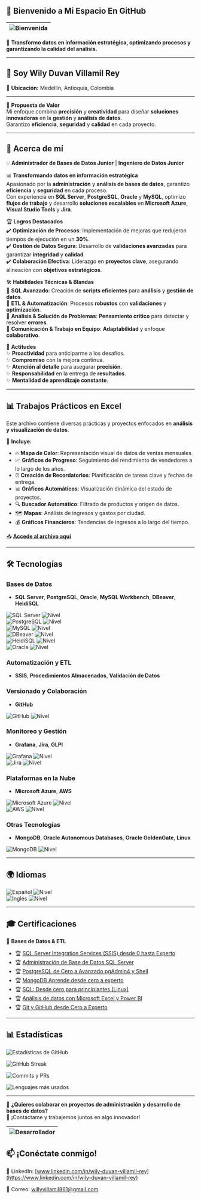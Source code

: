 ## 🚀 Bienvenido a Mi Espacio En GitHub 

| ![Bienvenida](https://media4.giphy.com/media/v1.Y2lkPTc5MGI3NjExOWI5cndnNHhubzhxOHM4NnY3cTlxMXNpejlhOG1peHphY3Y5N2JqYSZlcD12MV9pbnRlcm5hbF9naWZfYnlfaWQmY3Q9Zw/euD0Z9UKkZ2WtgLMe9/giphy.gif) |
|:--:|

🚀 **Transformo datos en información estratégica, optimizando procesos y garantizando la calidad del análisis.**

---
## 👋  Soy Wily Duvan Villamil Rey  

📍 **Ubicación:** Medellín, Antioquia, Colombia 

---
🌟 **Propuesta de Valor**  
Mi enfoque combina **precisión** y **creatividad** para diseñar **soluciones innovadoras** en la **gestión** y **análisis de datos**.  
Garantizo **eficiencia**, **seguridad** y **calidad** en cada proyecto.  

--- 
## 👤 Acerca de mí
💡 **Administrador de Bases de Datos Junior** | **Ingeniero de Datos Junior**  

📊 **Transformando datos en información estratégica**  
Apasionado por la **administración** y **análisis de bases de datos**, garantizo **eficiencia** y **seguridad** en cada proceso.  
Con experiencia en **SQL Server**, **PostgreSQL**, **Oracle** y **MySQL**, optimizo **flujos de trabajo** y desarrollo **soluciones escalables** en **Microsoft Azure**, **Visual Studio Tools** y **Jira**.  

🏆 **Logros Destacados**  
✔️ **Optimización de Procesos**: Implementación de mejoras que redujeron tiempos de ejecución en un **30%**.  
✔️ **Gestión de Datos Segura**: Desarrollo de **validaciones avanzadas** para garantizar **integridad** y **calidad**.  
✔️ **Colaboración Efectiva**: Liderazgo en **proyectos clave**, asegurando alineación con **objetivos estratégicos**.  

🛠 **Habilidades Técnicas & Blandas**  
🔹 **SQL Avanzado**: Creación de **scripts eficientes** para **análisis** y **gestión de datos**.  
🔹 **ETL & Automatización**: Procesos **robustos** con **validaciones** y **optimización**.  
🔹 **Análisis & Solución de Problemas**: **Pensamiento crítico** para detectar y resolver **errores**.  
🔹 **Comunicación & Trabajo en Equipo**: **Adaptabilidad** y enfoque **colaborativo**.  

💼 **Actitudes**  
✨ **Proactividad** para anticiparme a los desafíos.  
✨ **Compromiso** con la mejora continua.  
✨ **Atención al detalle** para asegurar **precisión**.  
✨ **Responsabilidad** en la entrega de **resultados**.  
✨ **Mentalidad de aprendizaje constante**.  

---
## 📊 Trabajos Prácticos en Excel  

Este archivo contiene diversas prácticas y proyectos enfocados en **análisis y visualización de datos**.  

📂 **Incluye:**  
- 🔥 **Mapa de Calor**: Representación visual de datos de ventas mensuales.  
- 📈 **Gráficos de Progreso**: Seguimiento del rendimiento de vendedores a lo largo de los años.  
- ⏰ **Creación de Recordatorios**: Planificación de tareas clave y fechas de entrega.  
- 📊 **Gráficos Automáticos**: Visualización dinámica del estado de proyectos.  
- 🔍 **Buscador Automático**: Filtrado de productos y origen de datos.  
- 🗺️ **Mapas**: Análisis de ingresos y gastos por ciudad.  
- 💰 **Gráficos Financieros**: Tendencias de ingresos a lo largo del tiempo.  

📥 **[Accede al archivo aquí](https://docs.google.com/spreadsheets/d/1nVGfwWi7VwOJnevOJSOCEuqcuqZyoO7g/edit?usp=sharing)**  

--- 
## 🛠️ Tecnologías  

###  Bases de Datos  
- **SQL Server**, **PostgreSQL**, **Oracle**, **MySQL Workbench**, **DBeaver**, **HeidiSQL**
  
![SQL Server](https://img.shields.io/badge/SQL%20Server-CC2927?style=flat&logo=microsoftsqlserver&logoColor=white) ![Nivel](https://img.shields.io/badge/IntermedioAvanzado-2ecc71?style=flat&color=green)  
![PostgreSQL](https://img.shields.io/badge/PostgreSQL-316192?style=flat&logo=postgresql&logoColor=white) ![Nivel](https://img.shields.io/badge/IntermedioAvanzado-2ecc71?style=flat&color=green)  
![MySQL](https://img.shields.io/badge/MySQL-4479A1?style=flat&logo=mysql&logoColor=white) ![Nivel](https://img.shields.io/badge/IntermedioAvanzado-2ecc71?style=flat&color=green)  
![DBeaver](https://img.shields.io/badge/DBeaver-5E7BBE?style=flat&logoColor=white) ![Nivel](https://img.shields.io/badge/IntermedioAvanzado-2ecc71?style=flat&color=green)  
![HeidiSQL](https://img.shields.io/badge/HeidiSQL-336791?style=flat&logoColor=white) ![Nivel](https://img.shields.io/badge/IntermedioAvanzado-2ecc71?style=flat&color=green)  
![Oracle](https://img.shields.io/badge/Oracle-F80000?style=flat&logo=oracle&logoColor=white) ![Nivel](https://img.shields.io/badge/Intermedio-1f72be?style=flat&color=blue)  

### Automatización y ETL  
- **SSIS**, **Procedimientos Almacenados**, **Validación de Datos**  

### Versionado y Colaboración  
- **GitHub**

![GitHub](https://img.shields.io/badge/GitHub-181717?style=flat&logo=github&logoColor=white) ![Nivel](https://img.shields.io/badge/BásicoIntermedio-7f8c8d?style=flat&color=gray)  

### Monitoreo y Gestión  
- **Grafana**, **Jira**, **GLPI**

![Grafana](https://img.shields.io/badge/Grafana-F46800?style=flat&logo=grafana&logoColor=white) ![Nivel](https://img.shields.io/badge/IntermedioAvanzado-2ecc71?style=flat&color=green)  
![Jira](https://img.shields.io/badge/Jira-0052CC?style=flat&logo=jira&logoColor=white) ![Nivel](https://img.shields.io/badge/IntermedioAvanzado-2ecc71?style=flat&color=green)  

### Plataformas en la Nube  
- **Microsoft Azure**, **AWS**

 ![Microsoft Azure](https://img.shields.io/badge/Azure-0089D6?style=flat&logo=microsoftazure&logoColor=white) ![Nivel](https://img.shields.io/badge/IntermedioAvanzado-2ecc71?style=flat&color=green)  
  ![AWS](https://img.shields.io/badge/AWS-232F3E?style=flat&logo=amazonaws&logoColor=white) ![Nivel](https://img.shields.io/badge/Básico-7f8c8d?style=flat&color=gray)  

###  Otras Tecnologías  
- **MongoDB**, **Oracle Autonomous Databases**, **Oracle GoldenGate**, **Linux**
  
 ![MongoDB](https://img.shields.io/badge/MongoDB-47A248?style=flat&logo=mongodb&logoColor=white) ![Nivel](https://img.shields.io/badge/Básico-7f8c8d?style=flat&color=gray)  

--- 
## 🌍 Idiomas  

![Español](https://img.shields.io/badge/Español-ff5733?style=flat&logo=language&logoColor=white) ![Nivel](https://img.shields.io/badge/Nativo-7f8c8d?style=flat&color=gray)  
![Inglés](https://img.shields.io/badge/Inglés-3498db?style=flat&logo=language&logoColor=white) ![Nivel](https://img.shields.io/badge/A1-7f8c8d?style=flat&color=gray)  

---
## 🎓 Certificaciones  

📌 **Bases de Datos & ETL**  
- 🏆 [SQL Server Integration Services (SSIS) desde 0 hasta Experto](https://www.udemy.com/certificate/UC-4218c47c-5fd7-4291-a2e8-e7c92e410241/)  
- 🏆 [Administración de Base de Datos SQL Server](https://www.udemy.com/certificate/UC-95f9445b-1b5e-4498-bd18-492e01500838/)  
- 🏆 [PostgreSQL de Cero a Avanzado pgAdmin4 y Shell](https://www.udemy.com/certificate/UC-93728a00-7e17-4ff7-9e8a-5f3adb0366a9/)  
- 🏆 [MongoDB Aprende desde cero a experto](https://www.udemy.com/certificate/UC-67e9d234-4dc1-47fa-9115-867d97a3e920/)
- 🏆 [SQL: Desde cero para principiantes (Linux)](https://www.udemy.com/certificate/UC-96447c8f-d17a-4de9-9ddf-dc549fddcf6c/)
- 🏆 [Análisis de datos con Microsoft Excel y Power BI](https://www.udemy.com/certificate/UC-1b6023cd-b185-49fe-a130-1569fa4cddc0/)  
- 🏆 [Git y GitHub desde Cero a Experto](https://www.udemy.com/certificate/UC-c541ad91-bd03-45c5-a391-10e1473a6541/)  

---

## 📊 Estadísticas  

![Estadísticas de GitHub](https://github-readme-stats.vercel.app/api?username=Wily861&show_icons=true&theme=radical)  

![GitHub Streak](https://github-readme-streak-stats.herokuapp.com/?user=Wily861&theme=radical)  

![Commits y PRs](https://github-profile-summary-cards.vercel.app/api/cards/profile-details?username=Wily861&theme=radical)

![Lenguajes más usados](https://github-readme-stats.vercel.app/api/top-langs/?username=Wily861&layout=compact&theme=radical)

--- 

📩 **¿Quieres colaborar en proyectos de administración y desarrollo de bases de datos?**  
🚀 ¡Contáctame y trabajemos juntos en algo innovador!

| ![Desarrollador](https://media4.giphy.com/media/v1.Y2lkPTc5MGI3NjExMmVyaml0YW5sMmR1Znp3Z2g1dThiZ3cyb2J6N2l1enVpaHc2dTFrNCZlcD12MV9pbnRlcm5hbF9naWZfYnlfaWQmY3Q9Zw/qgQUggAC3Pfv687qPC/giphy.gif) |
|:--:|

## 📫 ¡Conéctate conmigo!  

🔗 LinkedIn: [www.linkedin.com/in/wily-duvan-villamil-rey](https://www.linkedin.com/in/wily-duvan-villamil-rey)  

📩 Correo: willyvillamil861@gmail.com  


